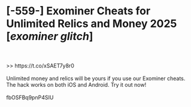 # [-559-] Exominer Cheats for Unlimited Relics and Money 2025 [*exominer glitch*]
<br>
<br> >> https://t.co/xSAET7y8r0

<br>
<br>Unlimited money and relics will be yours if you use our Exominer cheats. The hack works on both iOS and Android. Try it out now!
<br>
<br>fbOSFBq9pnP4SIU

